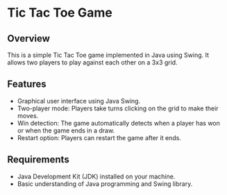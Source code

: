 # Tic Tac Toe Game

## Overview
This is a simple Tic Tac Toe game implemented in Java using Swing. It allows two players to play against each other on a 3x3 grid.

## Features
- Graphical user interface using Java Swing.
- Two-player mode: Players take turns clicking on the grid to make their moves.
- Win detection: The game automatically detects when a player has won or when the game ends in a draw.
- Restart option: Players can restart the game after it ends.

## Requirements
- Java Development Kit (JDK) installed on your machine.
- Basic understanding of Java programming and Swing library.

